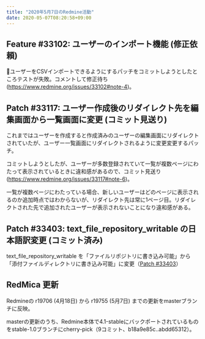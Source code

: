 ```yaml
---
title: "2020年5月7日のRedmine活動"
date: 2020-05-07T08:20:58+09:00
---
```


## Feature #33102: ユーザーのインポート機能 (修正依頼)

ユーザーをCSVインポートできるようにするパッチをコミットしようとしたところテストが失敗。コメントして修正待ち(https://www.redmine.org/issues/33102#note-4)。

## Patch #33117: ユーザー作成後のリダイレクト先を編集画面から一覧画面に変更 (コミット見送り)

これまではユーザーを作成すると作成済みのユーザーの編集画面にリダイレクトされていたが、ユーザー一覧画面にリダイレクトされるように変更変更するパッチ。

コミットしようとしたが、ユーザーが多数登録されていて一覧が複数ページにわたって表示されているときに違和感があるので、コミット見送り(https://www.redmine.org/issues/33117#note-6)。

一覧が複数ページにわたっている場合、新しいユーザーはどのページに表示されるのか追加時点ではわからないが、リダイレクト先は常に1ページ目。リダイレクトされた先で追加されたユーザーが表示されないことになり違和感がある。


## Patch #33403: text_file_repository_writable の日本語訳変更 (コミット済み)

text_file_repository_writable を「ファイルリポジトリに書き込み可能」から「添付ファイルディレクトリに書き込み可能」に変更（[Patch #33403](/issues/33403/)）


## RedMica 更新

Redmineの r19706 (4月18日) から r19755 (5月7日) までの更新をmasterブランチに反映。

masterの更新のうち、Redmine本体で4.1-stableにバックポートされているものをstable-1.0ブランチにcherry-pick（9コミット、b18a9e85c..abdd65312）。